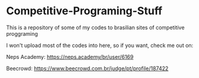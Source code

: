 # Competitive-Programing-Stuff
This is a repository of some of my codes to brasilian sites of competitive proggraming

I won't upload most of the codes into here, so if you want, check me out on:

Neps Academy: https://neps.academy/br/user/6169

Beecrowd: https://www.beecrowd.com.br/judge/pt/profile/187422



